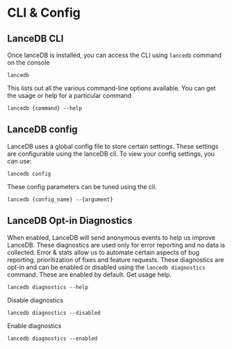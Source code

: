 
# CLI & Config

## LanceDB CLI
Once lanceDB is installed, you can access the CLI using `lancedb` command on the console
```
lancedb
```
This lists out all the various command-line options available. You can get the usage or help for a particular command
```
lancedb {command} --help
```

## LanceDB config
LanceDB uses a global config file to store certain settings. These settings are configurable using the lanceDB cli.
To view your config settings, you can use:
```
lancedb config
```
These config parameters can be tuned using the cli.
```
lancedb {config_name} --{argument}
```

## LanceDB Opt-in Diagnostics
When enabled, LanceDB will send anonymous events to help us improve LanceDB. These diagnostics are used only for error reporting and no data is collected. Error & stats allow us to automate certain aspects of bug reporting, prioritization of fixes and feature requests.
These diagnostics are opt-in and can be enabled or disabled using the `lancedb diagnostics` command. These are enabled by default.
Get usage help.
```
lancedb diagnostics --help
```
Disable diagnostics
```
lancedb diagnostics --disabled
```
Enable diagnostics
```
lancedb diagnostics --enabled
```